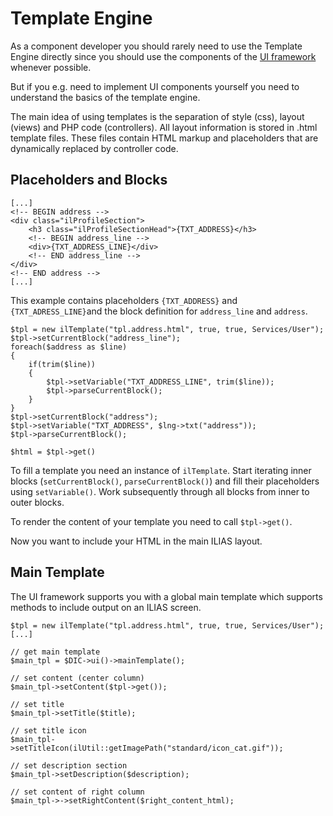 # Template Engine

As a component developer you should rarely need to use the Template Engine directly since you should use the components of the [UI framework](../../src/UI) whenever possible.

But if you e.g. need to implement UI components yourself you need to understand the basics of the template engine.

The main idea of using templates is the separation of style (css), layout (views) and PHP code (controllers). All layout information is stored in .html template files. These files contain HTML markup and placeholders that are dynamically replaced by controller code.
 
## Placeholders and Blocks

```
[...]
<!-- BEGIN address -->
<div class="ilProfileSection">
	<h3 class="ilProfileSectionHead">{TXT_ADDRESS}</h3>
	<!-- BEGIN address_line -->
	<div>{TXT_ADDRESS_LINE}</div>
	<!-- END address_line -->
</div>
<!-- END address -->
[...]
```

This example contains placeholders `{TXT_ADDRESS}` and `{TXT_ADRESS_LINE}`and the block definition for `address_line` and `address`.

```
$tpl = new ilTemplate("tpl.address.html", true, true, Services/User");
$tpl->setCurrentBlock("address_line");
foreach($address as $line)
{
	if(trim($line))
	{
		$tpl->setVariable("TXT_ADDRESS_LINE", trim($line));
		$tpl->parseCurrentBlock();
	}
}
$tpl->setCurrentBlock("address");
$tpl->setVariable("TXT_ADDRESS", $lng->txt("address"));
$tpl->parseCurrentBlock();

$html = $tpl->get()
```

To fill a template you need an instance of `ilTemplate`. Start iterating inner blocks (`setCurrentBlock()`, `parseCurrentBlock()`) and fill their placeholders using `setVariable()`. Work subsequently through all blocks from inner to outer blocks.

To render the content of your template you need to call `$tpl->get()`.

Now you want to include your HTML in the main ILIAS layout.

## Main Template

The UI framework supports you with a global main template which supports methods to include output on an ILIAS screen.


```
$tpl = new ilTemplate("tpl.address.html", true, true, Services/User");
[...]

// get main template
$main_tpl = $DIC->ui()->mainTemplate();

// set content (center column)
$main_tpl->setContent($tpl->get());

// set title
$main_tpl->setTitle($title);

// set title icon
$main_tpl->setTitleIcon(ilUtil::getImagePath("standard/icon_cat.gif"));

// set description section
$main_tpl->setDescription($description);

// set content of right column
$main_tpl->->setRightContent($right_content_html);
```
